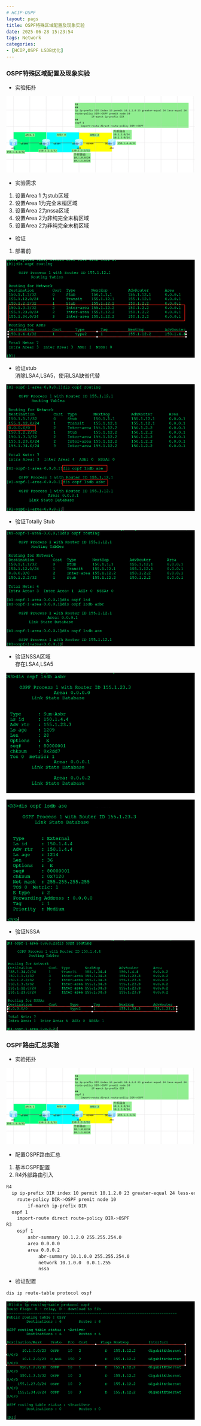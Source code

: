 ```yaml
---
# HCIP-OSPF
layout: pags
title: OSPF特殊区域配置及现象实验
date: 2025-06-28 15:23:54
tags: Network
categories: 
- [HCIP,OSPF LSDB优化] 
---
```


### OSPF特殊区域配置及现象实验

- 实验拓扑

![命令](../imgs/OSPF/OSPF路由汇总拓扑.png)

- 实验需求
1. 设置Area 1 为stub区域
2. 设置Area 1为完全末梢区域
3. 设置Area 2为nssa区域
4. 设置Area 2为非纯完全末梢区域
5. 设置Area 2为非纯完全末梢区域
<!-- more -->
- 验证
1. 部署前

![命令](../imgs/OSPF/stub部署前.png)

- 验证stub  
    消除LSA4,LSA5，使用LSA缺省代替   
    
![命令](../imgs/OSPF/stub部署后.png)

- 验证Totally Stub  

![命令](../imgs/OSPF/验证stub-no.png)

- 验证NSSA区域  
     存在LSA4,LSA5  

![命令](../imgs/OSPF/Nssa部署前.png)

![命令](../imgs/OSPF/NASS部署前2.png)

- 验证NSSA

![命令](../imgs/OSPF/验证NSSA.png)  

### OSPF路由汇总实验

- 实验拓扑 

![命令](../imgs/OSPF/OSPF路由汇总拓扑.png)

- 配置OSPF路由汇总
1. 基本OSPF配置
2. R4外部路由引入

```bash
R4 
  ip ip-prefix DIR index 10 permit 10.1.2.0 23 greater-equal 24 less-equal 24
    route-policy DIR->OSPF premit node 10
        if-march ip-prefix DIR
  ospf 1
    import-route direct route-policy DIR->OSPF
R3
    ospf 1
        asbr-summary 10.1.2.0 255.255.254.0
        area 0.0.0.0
        area 0.0.0.2
            abr-summary 10.1.0.0 255.255.254.0
            network 10.1.0.0  0.0.1.255
            nssa
```

- 验证配置
```bash
dis ip route-table protocol ospf
```

![命令](../imgs/OSPF/验证OSPF路由汇总.png)

